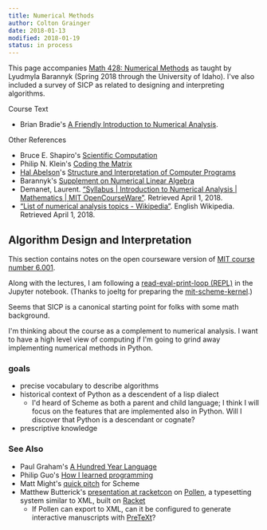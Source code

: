 ```yaml
---
title: Numerical Methods
author: Colton Grainger
date: 2018-01-13
modified: 2018-01-19
status: in process
---
```


This page accompanies [Math 428: Numerical Methods](http://www.webpages.uidaho.edu/~barannyk/Teaching/Math428.html) as taught by Lyudmyla Barannyk (Spring 2018 through the University of Idaho). I've also included a survey of SICP as related to designing and interpreting algorithms.

Course Text
- Brian Bradie's [A Friendly Introduction to Numerical Analysis](https://www.amazon.com/Friendly-Introduction-Numerical-Analysis/dp/0130130540).

Other References
- Bruce E. Shapiro's [Scientific Computation](http://calculuscastle.com/pythonbook.html) 
- Philip N. Klein's [Coding the Matrix](http://codingthematrix.com/)
- [Hal Abelson](https://en.wikipedia.org/wiki/Hal_Abelson)'s [Structure and Interpretation of Computer Programs](https://mitpress.mit.edu/sicp/full-text/book/book.html)
- Barannyk's [Supplement on Numerical Linear Algebra](https://web.archive.org/web/20180401003517/http://www.webpages.uidaho.edu/~barannyk/Teaching/math471_NumLinAlgebra.pdf)
- Demanet, Laurent. [“Syllabus | Introduction to Numerical Analysis | Mathematics | MIT OpenCourseWare”](https://ocw.mit.edu/courses/mathematics/18-330-introduction-to-numerical-analysis-spring-2012/syllabus/). Retrieved April 1, 2018.
- [“List of numerical analysis topics - Wikipedia”](https://en.wikipedia.org/wiki/List_of_numerical_analysis_topics#Numerical_linear_algebra). English Wikipedia. Retrieved April 1, 2018.

## Algorithm Design and Interpretation

This section contains notes on the open courseware version of [MIT course number 6.001](https://ocw.mit.edu/courses/electrical-engineering-and-computer-science/6-001-structure-and-interpretation-of-computer-programs-spring-2005/index.htm).

Along with the lectures, I am following a [read-eval-print-loop (REPL)](https://en.wikipedia.org/wiki/Read%E2%80%93eval%E2%80%93print_loop) in the Jupyter notebook. (Thanks to joeltg for preparing the [mit-scheme-kernel](https://github.com/joeltg/mit-scheme-kernel).)

Seems that SICP is a canonical starting point for folks with some math background. 

I'm thinking about the course as a complement to numerical analysis. I want to have a high level view of computing if I'm going to grind away implementing numerical methods in Python.

### goals 

- precise vocabulary to describe algorithms 
- historical context of Python as a descendent of a lisp dialect
  - I'd heard of Scheme as both a parent and child language; I think I will focus on the features that are implemented also in Python. Will I discover that Python is a descendant or cognate?
- prescriptive knowledge

### See Also 

- Paul Graham's [A Hundred Year Language](http://www.paulgraham.com/hundred.html)
- Philip Guo's [How I learned programming](http://www.pgbovine.net/how-i-learned-programming.htm)
- Matt Might's [quick pitch](http://matt.might.net/articles/best-programming-languages/#scheme) for Scheme
- Matthew Butterick's [presentation at racketcon](https://www.youtube.com/watch?v=IMz09jYOgoc) on [Pollen](http://docs.racket-lang.org/pollen/), a typesetting system similar to XML, built on [Racket](https://en.wikipedia.org/wiki/Racket_(programming_language))
  - If Pollen can export to XML, can it be configured to generate interactive manuscripts with [PreTeXt](http://mathbook.pugetsound.edu/index.html)?
